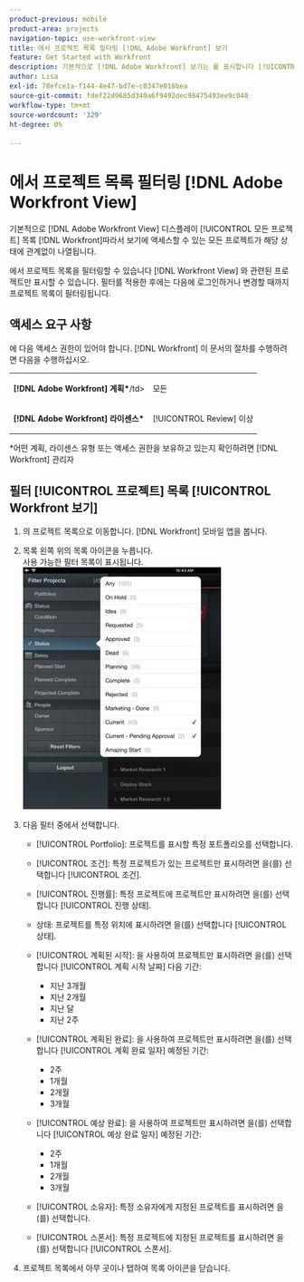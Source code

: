 ```yaml
---
product-previous: mobile
product-area: projects
navigation-topic: use-workfront-view
title: 에서 프로젝트 목록 필터링 [!DNL Adobe Workfront] 보기
feature: Get Started with Workfront
description: 기본적으로 [!DNL Adobe Workfront] 보기는 를 표시합니다 [!UICONTROL 모든 프로젝트] 목록 [!DNL Workfront]따라서 보기에 액세스할 수 있는 모든 프로젝트가 해당 상태에 관계없이 나열됩니다.
author: Lisa
exl-id: 78efce1a-f144-4e47-bd7e-c0347e016bea
source-git-commit: fdef22d9685d349a6f9492dec98475493ee9c048
workflow-type: tm+mt
source-wordcount: '329'
ht-degree: 0%

---
```


# 에서 프로젝트 목록 필터링 [!DNL Adobe Workfront View]

기본적으로 [!DNL Adobe Workfront View] 디스플레이 [!UICONTROL 모든 프로젝트] 목록 [!DNL Workfront]따라서 보기에 액세스할 수 있는 모든 프로젝트가 해당 상태에 관계없이 나열됩니다.

에서 프로젝트 목록을 필터링할 수 있습니다 [!DNL Workfront View] 와 관련된 프로젝트만 표시할 수 있습니다. 필터를 적용한 후에는 다음에 로그인하거나 변경할 때까지 프로젝트 목록이 필터링됩니다.

## 액세스 요구 사항

에 다음 액세스 권한이 있어야 합니다. [!DNL Workfront] 이 문서의 절차를 수행하려면 다음을 수행하십시오.

<table style="table-layout:auto"> 
 <col> 
 </col> 
 <col> 
 </col> 
 <tbody> 
  <tr> 
   <td role="rowheader"><strong>[!DNL Adobe Workfront] 계획*</strong>/td&gt; 
   <td> <p>모든</p> </td> 
  </tr> 
  <tr> 
   <td role="rowheader"><strong>[!DNL Adobe Workfront] 라이센스*</strong></td> 
   <td> <p>[!UICONTROL Review] 이상</p> </td> 
  </tr> 
 </tbody> 
</table>

&#42;어떤 계획, 라이센스 유형 또는 액세스 권한을 보유하고 있는지 확인하려면 [!DNL Workfront] 관리자

## 필터 [!UICONTROL 프로젝트] 목록 [!UICONTROL Workfront 보기]

1. 의 프로젝트 목록으로 이동합니다. [!DNL Workfront] 모바일 앱을 봅니다.
1. 목록 왼쪽 위의 목록 아이콘을 누릅니다.\
   사용 가능한 필터 목록이 표시됩니다.\
   ![WF_View_filters_050621.jpg](assets/wf-view-filters-050621-350x427.jpg)

1. 다음 필터 중에서 선택합니다.

   * [!UICONTROL Portfolio]: 프로젝트를 표시할 특정 포트폴리오를 선택합니다.
   * [!UICONTROL 조건]: 특정 프로젝트가 있는 프로젝트만 표시하려면 을(를) 선택합니다 [!UICONTROL 조건].
   * [!UICONTROL 진행률]: 특정 프로젝트에 프로젝트만 표시하려면 을(를) 선택합니다 [!UICONTROL 진행 상태].
   * 상태: 프로젝트를 특정 위치에 표시하려면 을(를) 선택합니다 [!UICONTROL 상태].
   * [!UICONTROL 계획된 시작]: 을 사용하여 프로젝트만 표시하려면 을(를) 선택합니다 [!UICONTROL 계획 시작 날짜] 다음 기간:

      * 지난 3개월
      * 지난 2개월
      * 지난 달
      * 지난 2주
   * [!UICONTROL 계획된 완료]: 을 사용하여 프로젝트만 표시하려면 을(를) 선택합니다 [!UICONTROL 계획 완료 일자] 예정된 기간:

      * 2주
      * 1개월
      * 2개월
      * 3개월
   * [!UICONTROL 예상 완료]: 을 사용하여 프로젝트만 표시하려면 을(를) 선택합니다 [!UICONTROL 예상 완료 일자] 예정된 기간:

      * 2주
      * 1개월
      * 2개월
      * 3개월
   * [!UICONTROL 소유자]: 특정 소유자에게 지정된 프로젝트를 표시하려면 을(를) 선택합니다.
   * [!UICONTROL 스폰서]: 특정 프로젝트에 지정된 프로젝트를 표시하려면 을(를) 선택합니다 [!UICONTROL 스폰서].




1. 프로젝트 목록에서 아무 곳이나 탭하여 목록 아이콘을 닫습니다.
